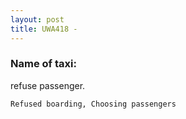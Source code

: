 ```yaml
---
layout: post
title: UWA418 - 
---
```


### Name of taxi: 

refuse passenger. 

```Refused boarding, Choosing passengers```
